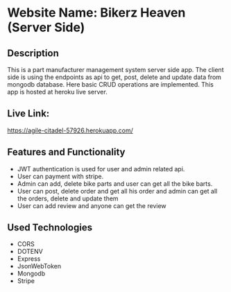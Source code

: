 # Website Name: Bikerz Heaven (Server Side)

## Description

This is a part manufacturer management system server side app. The client side is using the endpoints as api to get, post, delete and update data from mongodb database. Here basic CRUD operations are implemented. This app is hosted at heroku live server.

## Live Link:

https://agile-citadel-57926.herokuapp.com/

## Features and Functionality

- JWT authentication is used for user and admin related api.
- User can payment with stripe.
- Admin can add, delete bike parts and user can get all the bike barts.
- User can post, delete order and get all his order and admin can get all the orders, delete and update them
- User can add review and anyone can get the review

## Used Technologies

- CORS
- DOTENV
- Express
- JsonWebToken
- Mongodb
- Stripe
